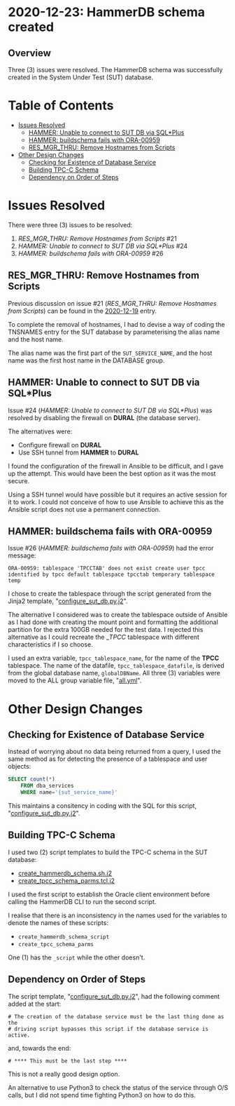 2020-12-23: HammerDB schema created
===================================

Overview
--------

Three (3) issues were resolved. The HammerDB schema was successfully created in
the System Under Test (SUT) database.

Table of Contents
=================

* [Issues Resolved](#issues-resolved)
  * [HAMMER: Unable to connect to SUT DB via SQL*Plus](#hammer-unable-to-connect-to-sut-db-via-sql*plus)
  * [HAMMER: buildschema fails with ORA-00959](#hammer-buildschema-fails-with-ora-00959)
  * [RES_MGR_THRU: Remove Hostnames from Scripts](#res_mgr_thru-remove-hostnames-from-scripts)
* [Other Design Changes](#other-design-changes)
  * [Checking for Existence of Database Service](#checking-for-existence-of-database-service)
  * [Building TPC-C Schema](#building-tpc-c-schema)
  * [Dependency on Order of Steps](#dependency-on-order-of-steps)
  
Issues Resolved
===============

There were three (3) issues to be resolved:
1. _RES\_MGR\_THRU: Remove Hostnames from Scripts_ #21
1. _HAMMER: Unable to connect to SUT DB via SQL*Plus_ #24
1. _HAMMER: buildschema fails with ORA-00959_ #26

RES\_MGR\_THRU: Remove Hostnames from Scripts
-------------------------------------------

Previous discussion on issue #21 (_RES\_MGR\_THRU: Remove Hostnames from Scripts_)
can be found in the [2020-12-19](2020_12_19.md) entry.

To complete the removal of hostnames, I had to devise a way of coding the
TNSNAMES entry for the SUT database by parameterising the alias name and the host
name.

The alias name was the first part of the `SUT_SERVICE_NAME`, and the host name
was the first host name in the DATABASE group.

HAMMER: Unable to connect to SUT DB via SQL*Plus
------------------------------------------------

Issue #24 (_HAMMER: Unable to connect to SUT DB via SQL*Plus_)
was resolved by disabling the firewall on __DURAL__ (the database
server).

The alternatives were:
- Configure firewall on __DURAL__
- Use SSH tunnel from __HAMMER__ to __DURAL__

I found the configuration of the firewall in Ansible to be difficult, and I gave
up the attempt. This would have been the best option as it was the most secure.

Using a SSH tunnel would have possible but it requires an active session for it
to work. I could not conceive of how to use Ansible to achieve this as the
Ansible script does not use a permanent connection.

HAMMER: buildschema fails with ORA-00959
----------------------------------------

Issue #26 (_HAMMER: buildschema fails with ORA-00959_) had the error message:
```
ORA-00959: tablespace 'TPCCTAB' does not exist create user tpcc identified by tpcc default tablespace tpcctab temporary tablespace temp
```

I chose to create the tablespace through the script generated from the Jinja2
template,
"[configure_sut_db.py.j2](../templates/configure_sut_db.py.j2)".

The alternative I considered was to create the tablespace outside of Ansible as
I had done with creating the mount point and formatting the additional partition
for the extra 100GB needed for the test data. I rejected this alternative as I
could recreate the __TPCC_ tablespace with different characteristics if I so
choose.

I used an extra variable, `tpcc_tablespace_name`, for the name of the __TPCC__
tablespace. The name of the datafile, `tpcc_tablespace_datafile`, is derived
from the global database name, `globalDBName`. All three (3) variables were
moved to the ALL group variable file,
"[all.yml](../inventory/group_vars/all.yml)".

Other Design Changes
====================

Checking for Existence of Database Service
------------------------------------------

Instead of worrying about no data being returned from a query, I used the same
method as for detecting the presence of a tablespace and user objects:
```sql
SELECT count(*)
    FROM dba_services
    WHERE name='{sut_service_name}'
```

This maintains a consitency in coding with the SQL for this script,
"[configure_sut_db.py.j2](../templates/configure_sut_db.py.j2)".

Building TPC-C Schema
---------------------

I used two (2) script templates to build the TPC-C schema in the SUT database:
- [create_hammerdb_schema.sh.j2](../templates/create_hammerdb_schema.sh.j2)
- [create_tpcc_schema_parms.tcl.j2](../templates/create_tpcc_schema_parms.tcl.j2)

I used the first script to establish the Oracle client environment before
calling the HammerDB CLI to run the second script.

I realise that there is an inconsistency in the names used for the variables to
denote the names of these scripts:
- `create_hammerdb_schema_script`
- `create_tpcc_schema_parms`

One (1) has the `_script` while the other doesn't.

Dependency on Order of Steps
----------------------------

The script template,
"[configure_sut_db.py.j2](../templates/configure_sut_db.py.j2)", had the
following comment added at the start:
```
# The creation of the database service must be the last thing done as the
# driving script bypasses this script if the database service is active.
```
and, towards the end:
```
# **** This must be the last step ****
```

This is not a really good design option.

An alternative to use Python3 to check the status of the service through O/S
calls, but I did not spend time fighting Python3 on how to do this.
